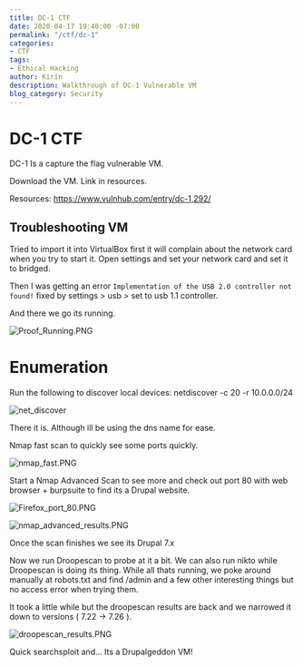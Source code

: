 ```yaml
---
title: DC-1 CTF
date: 2020-04-17 19:40:00 -07:00
permalink: "/ctf/dc-1"
categories:
- CTF
tags:
- Ethical Hacking
author: Kirin
description: Walkthrough of DC-1 Vulnerable VM
blog_category: Security
---
```


# DC-1 CTF

DC-1 Is a capture the flag vulnerable VM.

Download the VM. Link in resources. 

Resources:
https://www.vulnhub.com/entry/dc-1,292/

## Troubleshooting VM

Tried to import it into VirtualBox first it will complain about the network card when you try to start it. Open settings and set your network card and set it to bridged.

Then I was getting an error `Implementation of the USB 2.0 controller not found!` fixed by settings > usb > set to usb 1.1 controller.

And there we go its running.

![Proof_Running.PNG](/uploads/Proof_Running.PNG "Proof_Running")

# Enumeration

Run the following to discover local devices:
    netdiscover -c 20 -r 10.0.0.0/24

![net_discover](/uploads/netdiscover.PNG "netdiscover")

There it is. Although ill be using the dns name for ease.

Nmap fast scan to quickly see some ports quickly.

![nmap_fast.PNG](/uploads/nmap_fast.PNG "nmap_fast")

Start a Nmap Advanced Scan to see more and check out port 80 with web browser + burpsuite to find its a Drupal website.

![Firefox_port_80.PNG](/uploads/Firefox_port_80.PNG "Firefox_port_80")

![nmap_advanced_results.PNG](/uploads/nmap_advanced_results.PNG "nmap_advanced_results")

Once the scan finishes we see its Drupal 7.x

Now we run Droopescan to probe at it a bit. We can also run nikto while Droopescan is doing its thing. While all thats running, we poke around manually at robots.txt and find /admin and a few other interesting things but no access error when trying them.

It took a little while but the droopescan results are back and we narrowed it down to versions ( 7.22 -> 7.26 ).

![droopescan_results.PNG](/uploads/droopescan_results.PNG "droopescan_results")

Quick searchsploit and... Its a Drupalgeddon VM!














